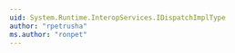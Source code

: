 ```yaml
---
uid: System.Runtime.InteropServices.IDispatchImplType
author: "rpetrusha"
ms.author: "ronpet"
---
```

